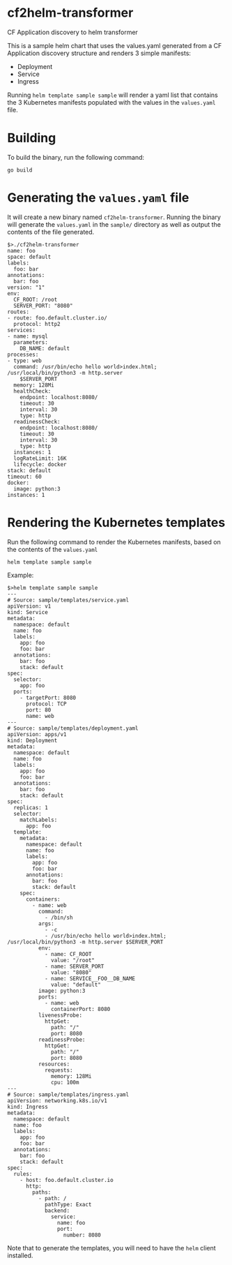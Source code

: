 # cf2helm-transformer
CF Application discovery to helm transformer

This is a sample helm chart that uses the values.yaml generated from a CF Application discovery structure and renders 3 simple manifests:
* Deployment
* Service
* Ingress

Running `helm template sample sample` will render a yaml list that contains the 3 Kubernetes manifests populated with the values in the
`values.yaml` file.

# Building
To build the binary, run the following command:
```shell
go build
```

# Generating the `values.yaml` file
It will create a new binary named `cf2helm-transformer`. Running the binary will generate the `values.yaml` in the `sample/` directory as well
as output the contents of the file generated.

```shell
$>./cf2helm-transformer
name: foo
space: default
labels:
  foo: bar
annotations:
  bar: foo
version: "1"
env:
  CF_ROOT: /root
  SERVER_PORT: "8080"
routes:
- route: foo.default.cluster.io/
  protocol: http2
services:
- name: mysql
  parameters:
    DB_NAME: default
processes:
- type: web
  command: /usr/bin/echo hello world>index.html; /usr/local/bin/python3 -m http.server
    $SERVER_PORT
  memory: 128Mi
  healthCheck:
    endpoint: localhost:8080/
    timeout: 30
    interval: 30
    type: http
  readinessCheck:
    endpoint: localhost:8080/
    timeout: 30
    interval: 30
    type: http
  instances: 1
  logRateLimit: 16K
  lifecycle: docker
stack: default
timeout: 60
docker:
  image: python:3
instances: 1
```

# Rendering the Kubernetes templates
Run the following command to render the Kubernetes manifests, based on the contents of the `values.yaml`

```
helm template sample sample
```

Example:
```
$>helm template sample sample
---
# Source: sample/templates/service.yaml
apiVersion: v1
kind: Service
metadata:
  namespace: default
  name: foo
  labels:
    app: foo
    foo: bar
  annotations:
    bar: foo
    stack: default
spec:
  selector:
    app: foo
  ports:
    - targetPort: 8080
      protocol: TCP
      port: 80
      name: web
---
# Source: sample/templates/deployment.yaml
apiVersion: apps/v1
kind: Deployment
metadata:
  namespace: default
  name: foo
  labels:
    app: foo
    foo: bar
  annotations:
    bar: foo
    stack: default
spec:
  replicas: 1
  selector:
    matchLabels:
      app: foo
  template:
    metadata:
      namespace: default
      name: foo
      labels:
        app: foo
        foo: bar
      annotations:
        bar: foo
        stack: default
    spec:
      containers:
        - name: web
          command:
            - /bin/sh
          args:
            - -c
            - /usr/bin/echo hello world>index.html; /usr/local/bin/python3 -m http.server $SERVER_PORT
          env:
            - name: CF_ROOT
              value: "/root"
            - name: SERVER_PORT
              value: "8080"
            - name: SERVICE__FOO__DB_NAME
              value: "default"
          image: python:3
          ports:
            - name: web
              containerPort: 8080
          livenessProbe:
            httpGet:
              path: "/"
              port: 8080
          readinessProbe:
            httpGet:
              path: "/"
              port: 8080
          resources:
            requests:
              memory: 128Mi
              cpu: 100m
---
# Source: sample/templates/ingress.yaml
apiVersion: networking.k8s.io/v1
kind: Ingress
metadata:
  namespace: default
  name: foo
  labels:
    app: foo
    foo: bar
  annotations:
    bar: foo
    stack: default
spec:
  rules:
    - host: foo.default.cluster.io
      http:
        paths:
          - path: /
            pathType: Exact
            backend:
              service:
                name: foo
                port:
                  number: 8080
```
Note that to generate the templates, you will need to have the `helm` client installed.
